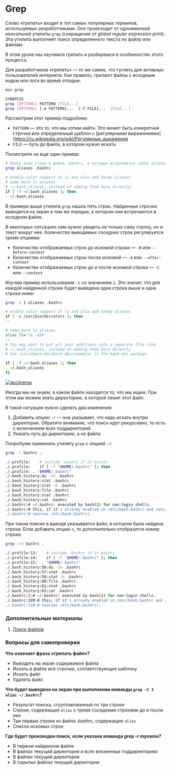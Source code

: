 # Grep

Слово «грепать» входит в топ самых популярных терминов, используемых разработчиками. Оно происходит от одноименной консольной утилиты `grep` (сокращение от *global regular expression print*). Эта утилита выполняет поиск определенного текста по файлу или файлам.

В этом уроке мы научимся грепать и разберемся в особенностях этого процесса.

Для разработчиков «грепать» — то же самое, что гуглить для активных пользователей интернета. Как правило, грепают файлы с исходным кодом или логи во время отладки:

```bash
man grep

SYNOPSIS
grep [OPTIONS] PATTERN [FILE...]
grep [OPTIONS] [-e PATTERN]...  [-f FILE]...  [FILE...]
```

Рассмотрим этот пример подробнее:

- `PATTERN` — это то, что мы хотим найти. Это может быть конкретная строчка или определенный шаблон с [регулярными выражениями](https://ru.wikipedia.org/wiki/Регулярные_выражения
- `FILE` — путь до файла, в котором нужно искать

Посмотрите на еще один пример:

```bash
# Поиск всех строк в файле .bashrc, в которых встречается слово aliases
grep aliases .bashrc

# enable color support of ls and also add handy aliases
# some more ls aliases
# ~/.bash_aliases, instead of adding them here directly.
if [ -f ~/.bash_aliases ]; then
. ~/.bash_aliases
```

В примере выше утилита `grep` нашла пять строк. Найденные строчки выводятся на экран в том же порядке, в котором они встречаются в исходном файле.

В некоторых ситуациях нам нужно увидеть не только саму строку, но и текст вокруг нее. Количество выводимых соседних строк регулируется тремя опциями:

- Количество отображаемых строк до искомой строки — `-B` или `--before-context`
- Количество отображаемых строк после искомой — `-A` или `--after-context`
- Количество отображаемых строк до и после искомой строки — `-C` или `--context`

Изучим пример использования `-C` со значением `1`. Это значит, что для каждой найденной строки будет выведена одна строка выше и одна строка ниже:

```bash
grep -C 1 aliases .bashrc

# enable color support of ls and also add handy aliases
if [ -x /usr/bin/dircolors ]; then
--

# some more ls aliases
alias ll='ls -alF'
--
# You may want to put all your additions into a separate file like
# ~/.bash_aliases, instead of adding them here directly.
# See /usr/share/doc/bash-doc/examples in the bash-doc package.

if [ -f ~/.bash_aliases ]; then
. ~/.bash_aliases
fi
```

[![asciinema](https://asciinema.org/a/o1rPb82PaRkEa6OKkVzGLO4Wz.png)](https://asciinema.org/a/o1rPb82PaRkEa6OKkVzGLO4Wz/iframe?preload=1&cols=120&rows=17)

Иногда мы не знаем, в каком файле находится то, что мы ищем. При этом мы можем знать директорию, в которой лежит этот файл.

В такой ситуации нужно сделать два изменения:

1. Добавить опцию `-r` — она указывает, что надо искать внутри директории. Обратите внимание, что поиск идет рекурсивно, то есть с включением всех поддиректорий
2. Указать путь до директории, а не файла

Попробуем применить утилиту `grep` с опцией `-r`:

```bash
grep -r bashrc .

./.profile:    # include .bashrc if it exists
./.profile:    if [ -f "$HOME/.bashrc" ]; then
./.profile: . "$HOME/.bashrc"
./.bash_history:du -sh .bashrc
./.bash_history:stat .bashrc
./.bash_history:stat -h .bashrc
./.bash_history:file .bashrc
./.bash_history:stat .bashrc
./.bash_history:cat .bashrc
./.bashrc:# ~/.bashrc: executed by bash(1) for non-login shells.
./.bashrc:# this, if it's already enabled in /etc/bash.bashrc and /etc/profile
./.bashrc:# sources /etc/bash.bashrc).
```
При таком поиске в выводе указывается файл, в котором была найдена строка. Если добавить опцию `n`, то дополнительно отобразится номер строки:

```bash
grep -rn bashrc .

./.profile:13:    # include .bashrc if it exists
./.profile:14:    if [ -f "$HOME/.bashrc" ]; then
./.profile:15:  . "$HOME/.bashrc"
./.bash_history:56:du -sh .bashrc
./.bash_history:57:stat .bashrc
./.bash_history:58:stat -h .bashrc
./.bash_history:60:file .bashrc
./.bash_history:61:stat .bashrc
./.bash_history:63:cat .bashrc
./.bashrc:1:# ~/.bashrc: executed by bash(1) for non-login shells.
./.bashrc:109:# this, if it's already enabled in /etc/bash.bashrc and /etc/profile
./.bashrc:110:# sources /etc/bash.bashrc).
```

### Дополнительные материалы

1. [Поиск файлов](https://ru.wikipedia.org/wiki/Find)

### Вопросы для самопроверки

**Что означает фраза «грепать файл»?**

- Выводить на экран содержимое файла
- Искать в файле все строчки, соответствующие шаблону
- Искать файл
- Удалять файл

**Что будет выведено на экран при выполнении команды `grep -C 3 alias ~/.bashrc`?**


- Результат поиска, сгруппированный по три строки
- Строки, содержащие `alias` с тремя соседними строками до и после нее
- Три первые строки из файла *.bashrc*, содержащие `alias`
- Список искомых строк

**Где будет произведен поиск, если указана команда grep -r myname?**

- В первом найденном файле
- В файлах текущей директории и всех вложенных поддиректориях
- В файлах текущей директории
- В скрытых файлах текущей директории